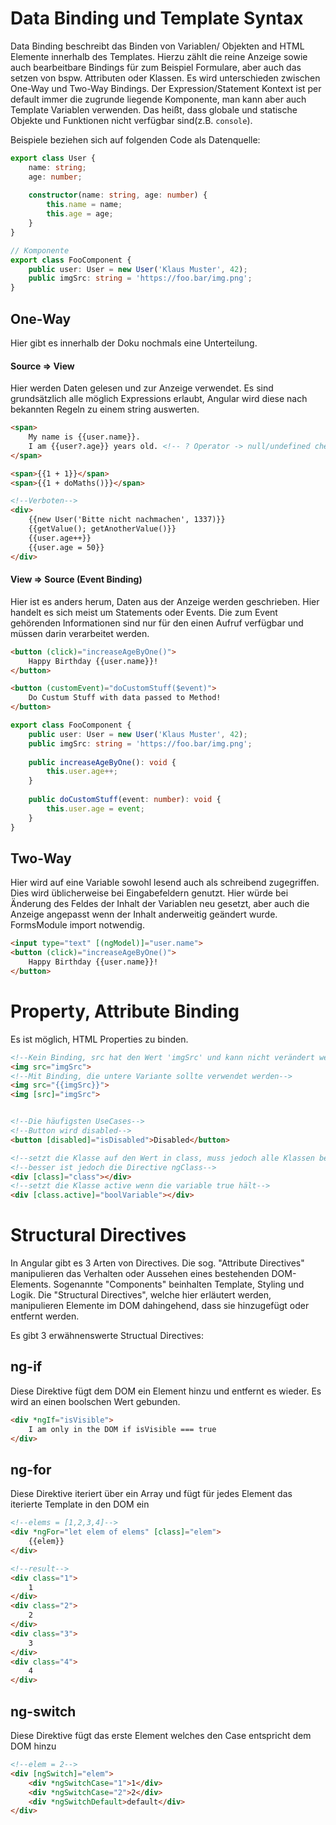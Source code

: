 # Data Binding und Template Syntax
Data Binding beschreibt das Binden von Variablen/ Objekten and HTML Elemente innerhalb des Templates. Hierzu zählt die reine Anzeige sowie auch bearbeitbare Bindings für zum Beispiel Formulare, aber auch das setzen von bspw. Attributen oder Klassen.
Es wird unterschieden zwischen One-Way und Two-Way Bindings. Der Expression/Statement Kontext ist per default immer die zugrunde liegende Komponente, man kann aber auch Template Variablen verwenden. Das heißt, dass globale und statische Objekte und Funktionen nicht verfügbar sind(z.B. `console`).

Beispiele beziehen sich auf folgenden Code als Datenquelle: 
```typescript
export class User {
    name: string;
    age: number;
    
    constructor(name: string, age: number) {
        this.name = name;
        this.age = age;
    }
}

// Komponente
export class FooComponent {
    public user: User = new User('Klaus Muster', 42);
    public imgSrc: string = 'https://foo.bar/img.png';
}
```
## One-Way
Hier gibt es innerhalb der Doku nochmals eine Unterteilung.

#### Source => View
Hier werden Daten gelesen und zur Anzeige verwendet.
Es sind grundsätzlich alle möglich Expressions erlaubt, Angular wird diese nach bekannten Regeln zu einem string auswerten.
```html
<span>
    My name is {{user.name}}.
    I am {{user?.age}} years old. <!-- ? Operator -> null/undefined check-->
</span>

<span>{{1 + 1}}</span>
<span>{{1 + doMaths()}}</span>

<!--Verboten-->
<div>
    {{new User('Bitte nicht nachmachen', 1337)}}
    {{getValue(); getAnotherValue()}}
    {{user.age++}}
    {{user.age = 50}}
</div>
```

#### View => Source (Event Binding)
Hier ist es anders herum, Daten aus der Anzeige werden geschrieben. Hier handelt es sich meist um Statements oder Events.
Die zum Event gehörenden Informationen sind nur für den einen Aufruf verfügbar und müssen darin verarbeitet werden.
```html
<button (click)="increaseAgeByOne()">
    Happy Birthday {{user.name}}! 
</button>

<button (customEvent)="doCustomStuff($event)">
    Do Custum Stuff with data passed to Method!
</button>
```

```typescript
export class FooComponent {
    public user: User = new User('Klaus Muster', 42);
    public imgSrc: string = 'https://foo.bar/img.png';
    
    public increaseAgeByOne(): void {
        this.user.age++;
    }
    
    public doCustomStuff(event: number): void {
        this.user.age = event;
    }
}
```

## Two-Way
Hier wird auf eine Variable sowohl lesend auch als schreibend zugegriffen. Dies wird üblicherweise bei Eingabefeldern genutzt. Hier würde bei Änderung des Feldes der Inhalt der Variablen neu gesetzt, aber auch die Anzeige angepasst wenn der Inhalt anderweitig geändert wurde.
FormsModule import notwendig.
```html
<input type="text" [(ngModel)]="user.name">
<button (click)="increaseAgeByOne()">
    Happy Birthday {{user.name}}! 
</button>
```

# Property, Attribute Binding
Es ist möglich, HTML Properties zu binden.
```html
<!--Kein Binding, src hat den Wert 'imgSrc' und kann nicht verändert werden-->
<img src="imgSrc">
<!--Mit Binding, die untere Variante sollte verwendet werden-->
<img src="{{imgSrc}}">
<img [src]="imgSrc">


<!--Die häufigsten UseCases-->
<!--Button wird disabled-->
<button [disabled]="isDisabled">Disabled</button>

<!--setzt die Klasse auf den Wert in class, muss jedoch alle Klassen beinhalten-->
<!--besser ist jedoch die Directive ngClass-->
<div [class]="class"></div>
<!--setzt die Klasse active wenn die variable true hält-->
<div [class.active]="boolVariable"></div>
```

# Structural Directives
In Angular gibt es 3 Arten von Directives. Die sog. "Attribute Directives" manipulieren das Verhalten oder Aussehen eines bestehenden DOM-Elements.
Sogenannte "Components" beinhalten Template, Styling und Logik. Die "Structural Directives", welche hier erläutert werden, manipulieren Elemente im DOM dahingehend, dass sie hinzugefügt oder entfernt werden.

Es gibt 3 erwähnenswerte Structual Directives:
## ng-if
Diese Direktive fügt dem DOM ein Element hinzu und entfernt es wieder. Es wird an einen boolschen Wert gebunden.
```html
<div *ngIf="isVisible">
    I am only in the DOM if isVisible === true
</div>
```

## ng-for
Diese Direktive iteriert über ein Array und fügt für jedes Element das iterierte Template in den DOM ein
```html
<!--elems = [1,2,3,4]-->
<div *ngFor="let elem of elems" [class]="elem">
    {{elem}}
</div>

<!--result-->
<div class="1">
    1
</div>
<div class="2">
    2
</div>
<div class="3">
    3
</div>
<div class="4">
    4
</div>
```

## ng-switch
Diese Direktive fügt das erste Element welches den Case entspricht dem DOM hinzu
```html
<!--elem = 2-->
<div [ngSwitch]="elem">
    <div *ngSwitchCase="1">1</div>
    <div *ngSwitchCase="2">2</div>
    <div *ngSwitchDefault>default</div>
</div>
```
